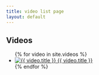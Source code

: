 ```yaml
---
title: video list page
layout: default
---
```

<h2>Videos</h2>
<ul>
    {% for video in site.videos %}
    <li>
        <a href="{{ site.url }}{{ video.url }}">
            <img src="{{ video.thumnail}}?image_crop_resized=160x100" alt="{{ video.title }}"/>
            <span>{{ video.title }}</span>
        </a>
    </li>
    {% endfor %}
</ul>
